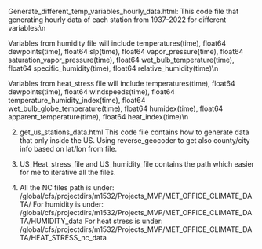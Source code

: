 Generate_different_temp_variables_hourly_data.html:
This code file that generating hourly data of each station from 1937-2022 for different variables:\n

Variables from humidity file will include
temperatures(time), float64 dewpoints(time), float64 slp(time), float64 vapor_pressure(time), float64 saturation_vapor_pressure(time), float64 wet_bulb_temperature(time), float64 specific_humidity(time), float64 relative_humidity(time)\n 

Variables from heat_stress file will include
temperatures(time), float64 dewpoints(time), float64 windspeeds(time), float64 temperature_humidity_index(time), float64 wet_bulb_globe_temperature(time), float64 humidex(time), float64 apparent_temperature(time), float64 heat_index(time)\n


2. get_us_stations_data.html
This code file contains how to generate data that only inside the US. Using reverse_geocoder to get also county/city info based on lat/lon from file.

3. US_Heat_stress_file and US_humidity_file contains the path which easier for me to iterative all the files.
   
4. All the NC files path is under: /global/cfs/projectdirs/m1532/Projects_MVP/MET_OFFICE_CLIMATE_DATA/
For humidity is under: /global/cfs/projectdirs/m1532/Projects_MVP/MET_OFFICE_CLIMATE_DATA/HUMIDITY_data
For heat stress is under: /global/cfs/projectdirs/m1532/Projects_MVP/MET_OFFICE_CLIMATE_DATA/HEAT_STRESS_nc_data
